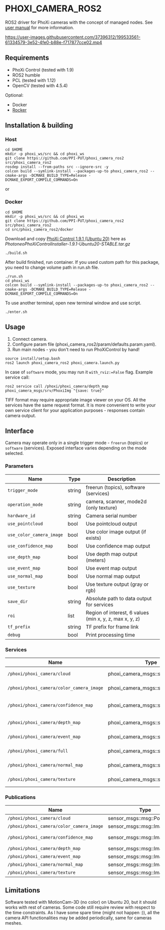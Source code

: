 # PHOXI_CAMERA_ROS2
ROS2 driver for PhoXi cameras with the concept of managed nodes. 
See [user manual](https://www.photoneo.com/downloads/phoxi-control) for more information.

https://user-images.githubusercontent.com/37396312/199533561-61334579-3e52-4fe0-b88e-f717877cce02.mp4


## Requirements
* PhoXi Control (tested with 1.9)
* ROS2 humble
* PCL (tested with 1.12)
* OpenCV (tested with 4.5.4)

Optional:
* Docker
* [Rocker](https://github.com/osrf/rocker)


## Installation & building
### Host
```
cd $HOME
mkdir -p phoxi_ws/src && cd phoxi_ws
git clone https://github.com/PPI-PUT/phoxi_camera_ros2 src/phoxi_camera_ros2
rosdep install --from-paths src --ignore-src -y
colcon build --symlink-install --packages-up-to phoxi_camera_ros2 --cmake-args -DCMAKE_BUILD_TYPE=Release -DCMAKE_EXPORT_COMPILE_COMMANDS=On
```
or
### Docker
```
cd $HOME
mkdir -p phoxi_ws/src && cd phoxi_ws
git clone https://github.com/PPI-PUT/phoxi_camera_ros2 src/phoxi_camera_ros2
cd src/phoxi_camera_ros2/docker
```
Download and copy [PhoXi Control 1.9.1 (Ubuntu 20)](https://www.photoneo.com/downloads/phoxi-control) here as *PhotoneoPhoXiControlInstaller-1.9.1-Ubuntu20-STABLE.tar.gz*
```
./build.sh
```
After build finished, run container. If you used custom path for this package, you need to change volume path in run.sh file. 
```
./run.sh
cd phoxi_ws
colcon build --symlink-install --packages-up-to phoxi_camera_ros2 --cmake-args -DCMAKE_BUILD_TYPE=Release -DCMAKE_EXPORT_COMPILE_COMMANDS=On
```
To use another terminal, open new terminal window and use script.
```
./enter.sh
```

## Usage
1. Connect camera.
2. Configure param file (phoxi_camera_ros2/param/defaults.param.yaml).
3. Run main nodes - you don't need to run PhoXiControl by hand!
```
source install/setup.bash
ros2 launch phoxi_camera_ros2 phoxi_camera.launch.py 
```
In case of `software` mode, you may run it `with_rviz:=False` flag. 
Example service call:
```
ros2 service call /phoxi/phoxi_camera/depth_map phoxi_camera_msgs/srv/PhoxiImg "{save: true}"
```
TIFF format may require appropriate image viewer on your OS. All the services have the same request 
format. It is more convenient to write your own service client for your application purposes - 
responses contain camera output.


## Interface
Camera may operate only in a single trigger mode - `freerun` (topics) or `software` (services). 
Exposed interface varies depending on the mode selected.

### Parameters

| Name                      | Type   | Description                                             |
| ------------------------- | ------ | ------------------------------------------------------- |
| `trigger_mode`            | string | freerun (topics), software (services)                   |
| `operation_mode`          | string | camera, scanner, mode2d (only texture)                  |
| `hardware_id`             | string | Camera serial number                                    |
| `use_pointcloud`          | bool   | Use pointcloud output                                   |
| `use_color_camera_image`  | bool   | Use color image output (if exists)                      |
| `use_confidence_map`      | bool   | Use confidence map output                               |
| `use_depth_map`           | bool   | Use depth map output (meters)                           |
| `use_event_map`           | bool   | Use event map output                                    |
| `use_normal_map`          | bool   | Use normal map output                                   |
| `use_texture`             | bool   | Use texture output (gray or rgb)                        |
| `save_dir`                | string | Absolute path to data output for services               |
| `roi`                     | list   | Region of interest, 6 values (min x, y, z, max x, y, z) |
| `tf_prefix`               | string | TF prefix for frame link                                |
| `debug`                   | bool   | Print processing time                                   |

### Services

| Name                                     | Type                               | Description            |
| ---------------------------------------- | ---------------------------------- | ---------------------- |
| `/phoxi/phoxi_camera/cloud`              | phoxi_camera_msgs::srv::PhoxiCloud | cloud request          |
| `/phoxi/phoxi_camera/color_camera_image` | phoxi_camera_msgs::srv::PhoxiImg   | color image request    |
| `/phoxi/phoxi_camera/confidence_map`     | phoxi_camera_msgs::srv::PhoxiImg   | confidence map request |
| `/phoxi/phoxi_camera/depth_map`          | phoxi_camera_msgs::srv::PhoxiImg   | depth map request      |
| `/phoxi/phoxi_camera/event_map`          | phoxi_camera_msgs::srv::PhoxiImg   | event map request      |
| `/phoxi/phoxi_camera/full`               | phoxi_camera_msgs::srv::PhoxiFull  | all data request       |
| `/phoxi/phoxi_camera/normal_map`         | phoxi_camera_msgs::srv::PhoxiImg   | normal map request     |
| `/phoxi/phoxi_camera/texture`            | phoxi_camera_msgs::srv::PhoxiImg   | texture request        |


### Publications

| Name                                     | Type                          | Description    |
| ---------------------------------------- | ----------------------------- | -------------- |
| `/phoxi/phoxi_camera/cloud`              | sensor_msgs::msg::PointCloud2 | cloud          |
| `/phoxi/phoxi_camera/color_camera_image` | sensor_msgs::msg::Image       | color image    |
| `/phoxi/phoxi_camera/confidence_map`     | sensor_msgs::msg::Image       | confidence map |
| `/phoxi/phoxi_camera/depth_map`          | sensor_msgs::msg::Image       | depth map      |
| `/phoxi/phoxi_camera/event_map`          | sensor_msgs::msg::Image       | event map      |
| `/phoxi/phoxi_camera/normal_map`         | sensor_msgs::msg::Image       | normal map     |
| `/phoxi/phoxi_camera/texture`            | sensor_msgs::msg::Image       | texture        |


## Limitations
Software tested with MotionCam-3D (no color) on Ubuntu 20, but it should works with rest of cameras.
Some code still require review with respect to the time constraints. As I have some spare time 
(might not happen :)), all the camera API functionalities may be added periodically, same for cameras 
meshes.